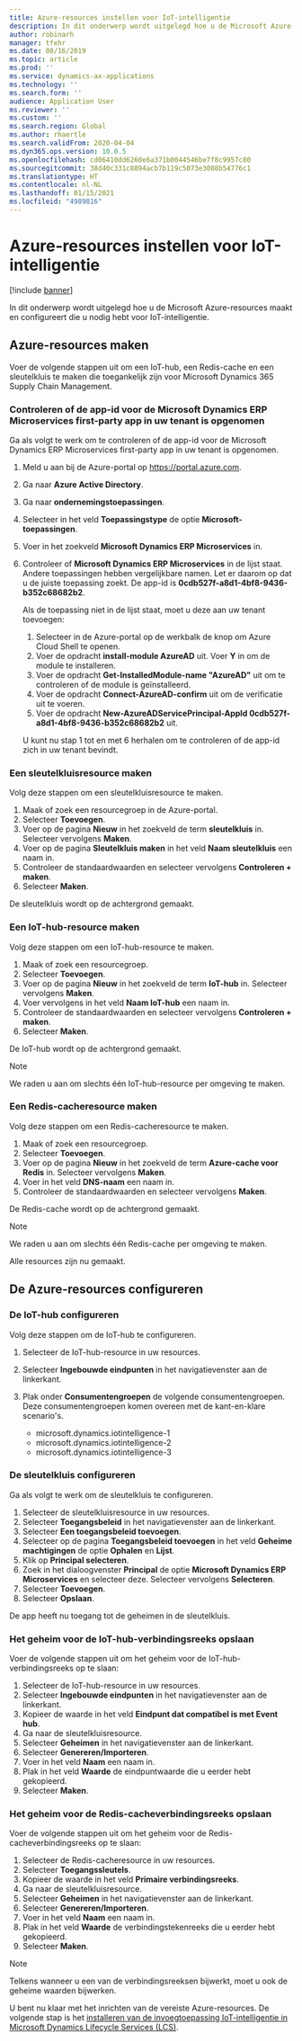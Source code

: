 ```yaml
---
title: Azure-resources instellen voor IoT-intelligentie
description: In dit onderwerp wordt uitgelegd hoe u de Microsoft Azure-resources maakt en configureert die u nodig hebt voor IoT-intelligentie.
author: robinarh
manager: tfehr
ms.date: 08/16/2019
ms.topic: article
ms.prod: ''
ms.service: dynamics-ax-applications
ms.technology: ''
ms.search.form: ''
audience: Application User
ms.reviewer: ''
ms.custom: ''
ms.search.region: Global
ms.author: rhaertle
ms.search.validFrom: 2020-04-04
ms.dyn365.ops.version: 10.0.5
ms.openlocfilehash: cd06410dd6260e6a371b0044546be7f8c9957c80
ms.sourcegitcommit: 38d40c331c8894acb7b119c5073e3088b54776c1
ms.translationtype: HT
ms.contentlocale: nl-NL
ms.lasthandoff: 01/15/2021
ms.locfileid: "4989816"
---
```

# <a name="set-up-azure-resources-for-iot-intelligence"></a>Azure-resources instellen voor IoT-intelligentie

[!include [banner](../../includes/banner.md)]

In dit onderwerp wordt uitgelegd hoe u de Microsoft Azure-resources maakt en configureert die u nodig hebt voor IoT-intelligentie.

## <a name="create-azure-resources"></a>Azure-resources maken

Voer de volgende stappen uit om een IoT-hub, een Redis-cache en een sleutelkluis te maken die toegankelijk zijn voor Microsoft Dynamics 365 Supply Chain Management.

### <a name="verify-that-the-microsoft-dynamics-erp-microservices-first-party-app-id-is-in-your-tenant"></a>Controleren of de app-id voor de Microsoft Dynamics ERP Microservices first-party app in uw tenant is opgenomen

Ga als volgt te werk om te controleren of de app-id voor de Microsoft Dynamics ERP Microservices first-party app in uw tenant is opgenomen.

1. Meld u aan bij de Azure-portal op <https://portal.azure.com>.
2. Ga naar **Azure Active Directory**.
3. Ga naar **ondernemingstoepassingen**.
4. Selecteer in het veld **Toepassingstype** de optie **Microsoft-toepassingen**.
5. Voer in het zoekveld **Microsoft Dynamics ERP Microservices** in.
6. Controleer of **Microsoft Dynamics ERP Microservices** in de lijst staat. Andere toepassingen hebben vergelijkbare namen. Let er daarom op dat u de juiste toepassing zoekt. De app-id is **0cdb527f-a8d1-4bf8-9436-b352c68682b2**.

    Als de toepassing niet in de lijst staat, moet u deze aan uw tenant toevoegen:

    1. Selecteer in de Azure-portal op de werkbalk de knop om Azure Cloud Shell te openen.
    2. Voer de opdracht **install-module AzureAD** uit. Voer **Y** in om de module te installeren.
    3. Voer de opdracht **Get-InstalledModule-name "AzureAD"** uit om te controleren of de module is geïnstalleerd.
    4. Voer de opdracht **Connect-AzureAD-confirm** uit om de verificatie uit te voeren.
    5. Voer de opdracht **New-AzureADServicePrincipal-AppId 0cdb527f-a8d1-4bf8-9436-b352c68682b2** uit.

    U kunt nu stap 1 tot en met 6 herhalen om te controleren of de app-id zich in uw tenant bevindt.

### <a name="create-a-key-vault-resource"></a>Een sleutelkluisresource maken

Volg deze stappen om een sleutelkluisresource te maken.

1. Maak of zoek een resourcegroep in de Azure-portal.
2. Selecteer **Toevoegen**.
3. Voer op de pagina **Nieuw** in het zoekveld de term **sleutelkluis** in. Selecteer vervolgens **Maken**.
4. Voer op de pagina **Sleutelkluis maken** in het veld **Naam sleutelkluis** een naam in.
5. Controleer de standaardwaarden en selecteer vervolgens **Controleren + maken**.
6. Selecteer **Maken**.

De sleutelkluis wordt op de achtergrond gemaakt.

### <a name="create-an-iot-hub-resource"></a>Een IoT-hub-resource maken

Volg deze stappen om een IoT-hub-resource te maken.

1. Maak of zoek een resourcegroep.
2. Selecteer **Toevoegen**.
3. Voer op de pagina **Nieuw** in het zoekveld de term **IoT-hub** in. Selecteer vervolgens **Maken**.
4. Voer vervolgens in het veld **Naam IoT-hub** een naam in.
5. Controleer de standaardwaarden en selecteer vervolgens **Controleren + maken**.
6. Selecteer **Maken**.

De IoT-hub wordt op de achtergrond gemaakt.

> [!NOTE]
> We raden u aan om slechts één IoT-hub-resource per omgeving te maken.

### <a name="create-a-redis-cache-resource"></a>Een Redis-cacheresource maken

Volg deze stappen om een Redis-cacheresource te maken.

1. Maak of zoek een resourcegroep.
2. Selecteer **Toevoegen**.
3. Voer op de pagina **Nieuw** in het zoekveld de term **Azure-cache voor Redis** in. Selecteer vervolgens **Maken**.
4. Voer in het veld **DNS-naam** een naam in.
5. Controleer de standaardwaarden en selecteer vervolgens **Maken**.

De Redis-cache wordt op de achtergrond gemaakt.

> [!NOTE]
> We raden u aan om slechts één Redis-cache per omgeving te maken.

Alle resources zijn nu gemaakt.

## <a name="configure-the-azure-resources"></a>De Azure-resources configureren

### <a name="configure-the-iot-hub"></a>De IoT-hub configureren

Volg deze stappen om de IoT-hub te configureren.

1. Selecteer de IoT-hub-resource in uw resources.
2. Selecteer **Ingebouwde eindpunten** in het navigatievenster aan de linkerkant.
3. Plak onder **Consumentengroepen** de volgende consumentengroepen. Deze consumentengroepen komen overeen met de kant-en-klare scenario's.

    + microsoft.dynamics.iotintelligence-1
    + microsoft.dynamics.iotintelligence-2
    + microsoft.dynamics.iotintelligence-3

### <a name="configure-the-key-vault"></a>De sleutelkluis configureren

Ga als volgt te werk om de sleutelkluis te configureren.

1. Selecteer de sleutelkluisresource in uw resources.
2. Selecteer **Toegangsbeleid** in het navigatievenster aan de linkerkant.
3. Selecteer **Een toegangsbeleid toevoegen**.
4. Selecteer op de pagina **Toegangsbeleid toevoegen** in het veld **Geheime machtigingen** de optie **Ophalen** en **Lijst**.
5. Klik op **Principal selecteren**.
6. Zoek in het dialoogvenster **Principal** de optie **Microsoft Dynamics ERP Microservices** en selecteer deze. Selecteer vervolgens **Selecteren**.
7. Selecteer **Toevoegen**.
8. Selecteer **Opslaan**.

De app heeft nu toegang tot de geheimen in de sleutelkluis.

### <a name="save-the-iot-hub-connection-string-secret"></a>Het geheim voor de IoT-hub-verbindingsreeks opslaan

Voer de volgende stappen uit om het geheim voor de IoT-hub-verbindingsreeks op te slaan:

1. Selecteer de IoT-hub-resource in uw resources.
2. Selecteer **Ingebouwde eindpunten** in het navigatievenster aan de linkerkant.
3. Kopieer de waarde in het veld **Eindpunt dat compatibel is met Event hub**.
4. Ga naar de sleutelkluisresource.
5. Selecteer **Geheimen** in het navigatievenster aan de linkerkant.
6. Selecteer **Genereren/Importeren**.
7. Voer in het veld **Naam** een naam in.
8. Plak in het veld **Waarde** de eindpuntwaarde die u eerder hebt gekopieerd.
9. Selecteer **Maken**.

### <a name="save-the-redis-cache-connection-string-secret"></a>Het geheim voor de Redis-cacheverbindingsreeks opslaan

Voer de volgende stappen uit om het geheim voor de Redis-cacheverbindingsreeks op te slaan:

1. Selecteer de Redis-cacheresource in uw resources.
2. Selecteer **Toegangssleutels**.
3. Kopieer de waarde in het veld **Primaire verbindingsreeks**.
4. Ga naar de sleutelkluisresource.
5. Selecteer **Geheimen** in het navigatievenster aan de linkerkant.
6. Selecteer **Genereren/Importeren**.
7. Voer in het veld **Naam** een naam in.
8. Plak in het veld **Waarde** de verbindingstekenreeks die u eerder hebt gekopieerd.
9. Selecteer **Maken**.

> [!NOTE]
> Telkens wanneer u een van de verbindingsreeksen bijwerkt, moet u ook de geheime waarden bijwerken.

U bent nu klaar met het inrichten van de vereiste Azure-resources. De volgende stap is het [installeren van de invoegtoepassing IoT-intelligentie in Microsoft Dynamics Lifecycle Services (LCS)](iot-lcs-setup.md).
